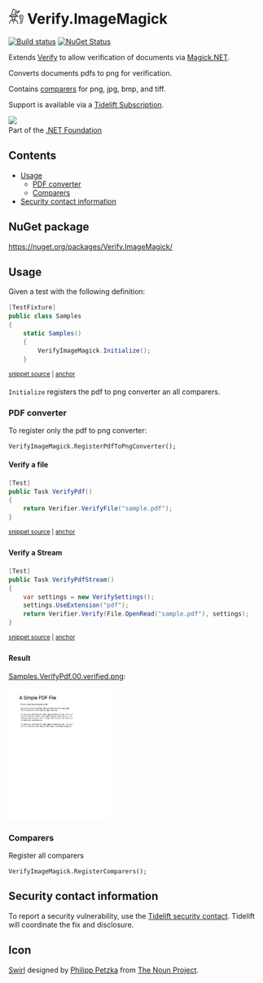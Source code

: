 <!--
GENERATED FILE - DO NOT EDIT
This file was generated by [MarkdownSnippets](https://github.com/SimonCropp/MarkdownSnippets).
Source File: /readme.source.md
To change this file edit the source file and then run MarkdownSnippets.
-->

# <img src="/src/icon.png" height="30px"> Verify.ImageMagick

[![Build status](https://ci.appveyor.com/api/projects/status/ersj3ag6pitygha5?svg=true)](https://ci.appveyor.com/project/SimonCropp/Verify-ImageMagick)
[![NuGet Status](https://img.shields.io/nuget/v/Verify.ImageMagick.svg)](https://www.nuget.org/packages/Verify.ImageMagick/)

Extends [Verify](https://github.com/VerifyTests/Verify) to allow verification of documents via [Magick.NET](https://github.com/dlemstra/Magick.NET).

Converts documents pdfs to png for verification.

Contains [comparers](https://github.com/VerifyTests/Verify/blob/master/docs/comparer.md) for png, jpg, bmp, and tiff.

Support is available via a [Tidelift Subscription](https://tidelift.com/subscription/pkg/nuget-verify?utm_source=nuget-verify&utm_medium=referral&utm_campaign=enterprise).

<a href='https://dotnetfoundation.org' alt='Part of the .NET Foundation'><img src='https://raw.githubusercontent.com/VerifyTests/Verify/master/docs/dotNetFoundation.svg' height='30px'></a><br>
Part of the <a href='https://dotnetfoundation.org' alt=''>.NET Foundation</a>

<!-- toc -->
## Contents

  * [Usage](#usage)
    * [PDF converter](#pdf-converter)
    * [Comparers](#comparers)
  * [Security contact information](#security-contact-information)<!-- endtoc -->


## NuGet package

https://nuget.org/packages/Verify.ImageMagick/


## Usage

Given a test with the following definition:

<!-- snippet: TestDefinition -->
<a id='snippet-testdefinition'/></a>
```cs
[TestFixture]
public class Samples
{
    static Samples()
    {
        VerifyImageMagick.Initialize();
    }
```
<sup><a href='/src/Tests/Samples.cs#L7-L15' title='File snippet `testdefinition` was extracted from'>snippet source</a> | <a href='#snippet-testdefinition' title='Navigate to start of snippet `testdefinition`'>anchor</a></sup>
<!-- endsnippet -->

`Initialize` registers the pdf to png converter an all comparers.


### PDF converter

To register only the pdf to png converter:

```
VerifyImageMagick.RegisterPdfToPngConverter();
```


#### Verify a file

<!-- snippet: VerifyPdf -->
<a id='snippet-verifypdf'/></a>
```cs
[Test]
public Task VerifyPdf()
{
    return Verifier.VerifyFile("sample.pdf");
}
```
<sup><a href='/src/Tests/Samples.cs#L17-L25' title='File snippet `verifypdf` was extracted from'>snippet source</a> | <a href='#snippet-verifypdf' title='Navigate to start of snippet `verifypdf`'>anchor</a></sup>
<!-- endsnippet -->


#### Verify a Stream

<!-- snippet: VerifyPdfStream -->
<a id='snippet-verifypdfstream'/></a>
```cs
[Test]
public Task VerifyPdfStream()
{
    var settings = new VerifySettings();
    settings.UseExtension("pdf");
    return Verifier.Verify(File.OpenRead("sample.pdf"), settings);
}
```
<sup><a href='/src/Tests/Samples.cs#L27-L37' title='File snippet `verifypdfstream` was extracted from'>snippet source</a> | <a href='#snippet-verifypdfstream' title='Navigate to start of snippet `verifypdfstream`'>anchor</a></sup>
<!-- endsnippet -->


#### Result

[Samples.VerifyPdf.00.verified.png](/src/Tests/Samples.VerifyPdf.00.verified.png):

<img src="/src/Tests/Samples.VerifyPdf.00.verified.png" width="200px">


### Comparers

Register all comparers

```
VerifyImageMagick.RegisterComparers();
```


## Security contact information

To report a security vulnerability, use the [Tidelift security contact](https://tidelift.com/security). Tidelift will coordinate the fix and disclosure.


## Icon

[Swirl](https://thenounproject.com/term/wizard/2744075/) designed by [Philipp Petzka](https://thenounproject.com/masteroficon) from [The Noun Project](https://thenounproject.com/).
